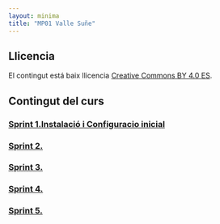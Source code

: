 ```yaml
---
layout: minima
title: "MP01 Valle Suñe"
---
```


## Llicencia

El contingut está baix llicencia [Creative Commons BY 4.0 ES](LICENSE.md).

## Contingut del curs

### [Sprint 1.Instalació i Configuracio inicial](projecte1/sprint1.md)  
### [Sprint 2. ](projecte1/sprint2.md)  
### [Sprint 3. ](projecte1/sprint3.md)  
### [Sprint 4. ](projecte1/sprint4.md)  
### [Sprint 5. ](projecte1/sprint5.md)  
